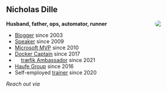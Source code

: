 <!-- .slide: id="bio" -->

## Nicholas Dille

<img src="images/NicholasDille.jpg" style="width: 20%; float: right; border-radius: 8px;" />

**Husband, father, ops, automator, runner**

- <span class="fa-li"><i class="fa fa-globe"></i></span> [Blogger](https://dille.name) since 2003
- <span class="fa-li"><i class="fa fa-microphone"></i></span> [Speaker](https://dille.name/blog/topics/Topic3/) since 2009
- <span class="fa-li"><i class="fa-brands fa-windows"></i></span> [Microsoft MVP](https://mvp.microsoft.com/en-us/PublicProfile/4029117?fullName=Nicholas%20%20Dille) since 2010
- <span class="fa-li"><i class="fa-brands fa-docker"></i></span> [Docker Captain](https://www.docker.com/captains/nicholas-dille) since 2017
- <span class="fa-li"><img src="images/TraefikLabs-icon-white.svg" style="height: 1em;" /></span> <a href="https://info.traefik.io/traefik-ambassador-program">tr&aelig;fik Ambassador</a> since 2021</li>
- <span class="fa-li"><i class="fa fa-briefcase"></i></span> [Haufe Group](https://www.haufe.com/) since 2016
- <span class="fa-li"><i class="fa fa-person-chalkboard"></i></span> Self-employed [trainer](https://dille.name) since 2020

<!-- .element: class="fa-ul" style="line-height: 175%;" -->

*Reach out via* [<i class="fa-brands fa-twitter" style="width: 1.5em; text-align: center;"></i>](https://twitter.com/@NicholasDille) [<i class="fa-brands fa-github" style="width: 1.5em; text-align: center;"></i>](https://github.com/nicholasdille) [<i class="fa-brands fa-keybase" style="width: 1.5em; text-align: center;"></i>](https://keybase.io/nicholasdille)

